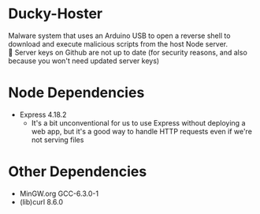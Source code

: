 # Ducky-Hoster
Malware system that uses an Arduino USB to open a reverse shell to download and execute malicious scripts from the host Node server. <br />
🚨 Server keys on Github are not up to date (for security reasons, and also because you won't need updated server keys)

# Node Dependencies
* Express 4.18.2
    * It's a bit unconventional for us to use Express without deploying a web app, but it's a good way to handle HTTP requests even if we're not serving files

# Other Dependencies
* MinGW.org GCC-6.3.0-1
* (lib)curl 8.6.0